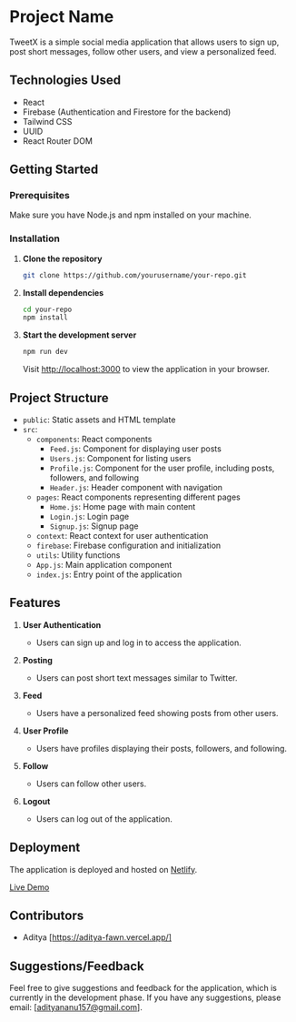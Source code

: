 # Project Name

TweetX is a simple social media application that allows users to sign up, post short messages, follow other users, and view a personalized feed.

## Technologies Used

- React
- Firebase (Authentication and Firestore for the backend)
- Tailwind CSS
- UUID
- React Router DOM

## Getting Started

### Prerequisites

Make sure you have Node.js and npm installed on your machine.

### Installation

1. **Clone the repository**

    ```bash
    git clone https://github.com/yourusername/your-repo.git
    ```

2. **Install dependencies**

    ```bash
    cd your-repo
    npm install
    ```

3. **Start the development server**

    ```bash
    npm run dev
    ```

    Visit [http://localhost:3000](http://localhost:3000) to view the application in your browser.

## Project Structure

- `public`: Static assets and HTML template
- `src`:
  - `components`: React components
    - `Feed.js`: Component for displaying user posts
    - `Users.js`: Component for listing users
    - `Profile.js`: Component for the user profile, including posts, followers, and following
    - `Header.js`: Header component with navigation
  - `pages`: React components representing different pages
    - `Home.js`: Home page with main content
    - `Login.js`: Login page
    - `Signup.js`: Signup page
  - `context`: React context for user authentication
  - `firebase`: Firebase configuration and initialization
  - `utils`: Utility functions
  - `App.js`: Main application component
  - `index.js`: Entry point of the application

## Features

1. **User Authentication**
   - Users can sign up and log in to access the application.

2. **Posting**
   - Users can post short text messages similar to Twitter.

3. **Feed**
   - Users have a personalized feed showing posts from other users.

4. **User Profile**
   - Users have profiles displaying their posts, followers, and following.

5. **Follow**
   - Users can follow other users.

6. **Logout**
   - Users can log out of the application.

## Deployment

The application is deployed and hosted on [Netlify](https://www.netlify.com/).

[Live Demo](https://your-live-demo-url.netlify.app/)

## Contributors

- Aditya [https://aditya-fawn.vercel.app/]

## Suggestions/Feedback

Feel free to give suggestions and feedback for the application, which is currently in the development phase. If you have any suggestions, please email: [adityananu157@gmail.com].
